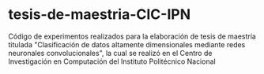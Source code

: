 # tesis-de-maestria-CIC-IPN
Código de experimentos realizados para la elaboración de tesis de maestría titulada "Clasificación de datos altamente dimensionales mediante redes neuronales convolucionales", la cual se realizó en el Centro de Investigación en Computación del Instituto Politécnico Nacional
